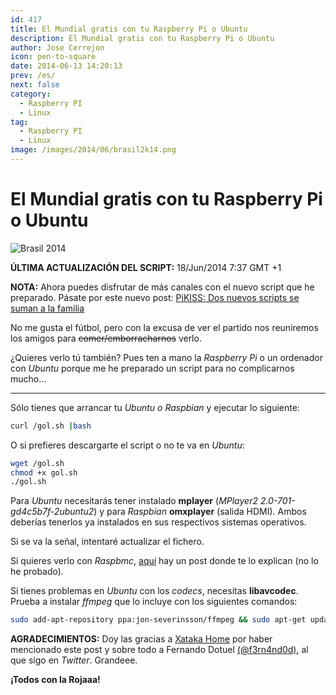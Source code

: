 ```yaml
---
id: 417
title: El Mundial gratis con tu Raspberry Pi o Ubuntu
description: El Mundial gratis con tu Raspberry Pi o Ubuntu
author: Jose Cerrejon
icon: pen-to-square
date: 2014-06-13 14:20:13
prev: /es/
next: false
category:
  - Raspberry PI
  - Linux
tag:
  - Raspberry PI
  - Linux
image: /images/2014/06/brasil2k14.png
---
```


# El Mundial gratis con tu Raspberry Pi o Ubuntu

![Brasil 2014](/images/2014/06/brasil2k14.png)

**ÚLTIMA ACTUALIZACIÓN DEL SCRIPT:** 18/Jun/2014 7:37 GMT +1

**NOTA:** Ahora puedes disfrutar de más canales con el nuevo script que he preparado. Pásate por este nuevo post: [PiKISS: Dos nuevos scripts se suman a la familia](/post.php?id=418)

No me gusta el fútbol, pero con la excusa de ver el partido nos reuniremos los amigos para <del>comer/emborracharnos</del> verlo.

¿Quieres verlo tú también? Pues ten a mano la *Raspberry Pi* o un ordenador con *Ubuntu* porque me he preparado un script para no complicarnos mucho...

- - -
Sólo tienes que arrancar tu *Ubuntu o Raspbian* y ejecutar lo siguiente:

```bash
curl /gol.sh |bash
```

O si prefieres descargarte el script o no te va en *Ubuntu*:
```bash
wget /gol.sh
chmod +x gol.sh
./gol.sh
```

Para *Ubuntu* necesitarás tener instalado **mplayer** (*MPlayer2 2.0-701-gd4c5b7f-2ubuntu2*) y para *Raspbian* **omxplayer** (salida HDMI). Ambos deberías tenerlos ya instalados en sus respectivos sistemas operativos.

Si se va la señal, intentaré actualizar el fichero.

Si quieres verlo con *Raspbmc*, [aquí](https://medium.com/@primiumcm/como-ver-canal-y-goltv-fba92b70fd2e) hay un post donde te lo explican (no lo he probado).

Si tienes problemas en *Ubuntu* con los *codecs*, necesitas **libavcodec**. Prueba a instalar *ffmpeg* que lo incluye con los siguientes comandos:

```bash
sudo add-apt-repository ppa:jon-severinsson/ffmpeg && sudo apt-get update && sudo apt-get install -y ffmpeg
```

**AGRADECIMIENTOS:** Doy las gracias a [Xataka Home](http://www.xatakahome.com/centro-multimedia/la-raspberry-pi-te-trae-el-mundial-de-futbol-a-tu-casa) por haber mencionado este post y sobre todo a Fernando Dotuel [(@f3rn4nd0d)](https://twitter.com/f3rn4nd0d), al que sigo en *Twitter*. Grandeee.

**¡Todos con la Rojaaa!**